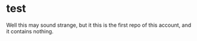 test
====
Well this may sound strange, but it this is the first repo of this account, and it contains nothing.

